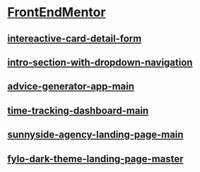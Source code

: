 # [FrontEndMentor](https://leonardocarrasco.github.io/FrontEndMentor/)

## [intereactive-card-detail-form](https://leonardocarrasco.github.io/FrontEndMentor/Intereactive-card-detail-form/index.html)

## [intro-section-with-dropdown-navigation](intro-section-with-dropdown-navigation-main\index.html)

## [advice-generator-app-main](advice-generator-app-main\index.html)

## [time-tracking-dashboard-main](time-tracking-dashboard-main\index.html)

## [sunnyside-agency-landing-page-main](sunnyside-agency-landing-page-main\index.html)

## [fylo-dark-theme-landing-page-master](fylo-dark-theme-landing-page-master\index.html)
